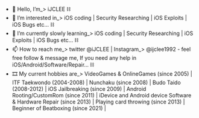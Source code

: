 - 👋 Hello, I’m_> iJCLEE
  ⛓
- 👀 I’m interested in_> iOS coding | Security Researching | iOS Exploits | iOS Bugs etc...
  ⛓
- 🌱 I’m currently slowly learning_> iOS coding | Security Researching | iOS Exploits | iOS Bugs etc...
  ⛓
- 📫 How to reach me_> twitter @iJCLEE | Instagram_> @ijclee1992 - feel free follow & message me, If you need any help in iOS/Android/Software/Repair...
  ⛓
- 🎞 My current hobbies are_> VideoGames & OnlineGames (since 2005) | ITF Taekwondo (2004-2008) | Nunchaku (since 2008) | Budo Taido (2008-2012) | iOS Jailbreaking (since 2009) | 
                              Android Rooting/CustomRom (since 2011) | iDevice and Android device Software & Hardware Repair (since 2013) |
                              Playing card throwing (since 2013) | Beginner of Beatboxing (since 2021) | 
